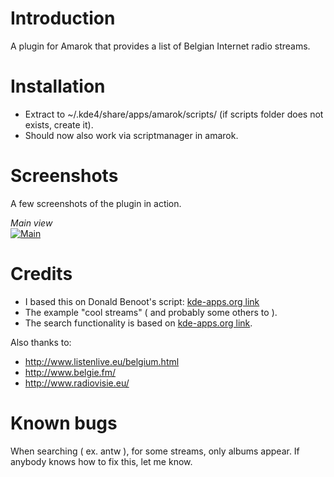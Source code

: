 Introduction
============

A plugin for Amarok that provides a list of Belgian Internet radio streams.

Installation
============

* Extract to ~/.kde4/share/apps/amarok/scripts/ (if scripts folder does not exists, create it).
* Should now also work via scriptmanager in amarok.

Screenshots
============

A few screenshots of the plugin in action.

*Main view*  
[![Main](https://raw.github.com/jorisv83/AmarokBelgianRadioStations/master/screenshots/main_small.png "Main")](https://raw.github.com/jorisv83/AmarokBelgianRadioStations/master/screenshots/main.png)

Credits
=======

* I based this on Donald Benoot's script: [kde-apps.org link](http://kde-apps.org/content/show.php/VRT+radio+stations+-flemish+public+radio?content=108413)
* The example "cool streams" ( and probably some others to ). 
* The search functionality is based on [kde-apps.org link](http://kde-apps.org/content/show.php?content=121518).

Also thanks to:

* http://www.listenlive.eu/belgium.html
* http://www.belgie.fm/
* http://www.radiovisie.eu/

Known bugs
===========

When searching ( ex. antw ), for some streams, only albums appear. 
If anybody knows how to fix this, let me know.